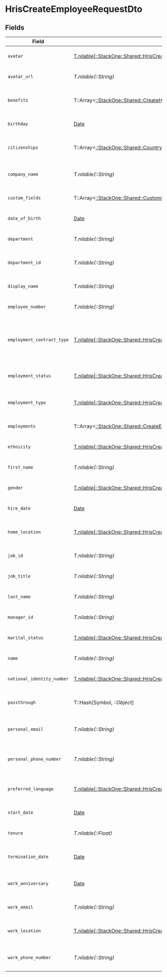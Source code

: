 # HrisCreateEmployeeRequestDto


## Fields

| Field                                                                                                                                                          | Type                                                                                                                                                           | Required                                                                                                                                                       | Description                                                                                                                                                    | Example                                                                                                                                                        |
| -------------------------------------------------------------------------------------------------------------------------------------------------------------- | -------------------------------------------------------------------------------------------------------------------------------------------------------------- | -------------------------------------------------------------------------------------------------------------------------------------------------------------- | -------------------------------------------------------------------------------------------------------------------------------------------------------------- | -------------------------------------------------------------------------------------------------------------------------------------------------------------- |
| `avatar`                                                                                                                                                       | [T.nilable(::StackOne::Shared::HrisCreateEmployeeRequestDtoAvatar)](../../models/shared/hriscreateemployeerequestdtoavatar.md)                                 | :heavy_minus_sign:                                                                                                                                             | The employee avatar                                                                                                                                            | https://example.com/avatar.png                                                                                                                                 |
| `avatar_url`                                                                                                                                                   | *T.nilable(::String)*                                                                                                                                          | :heavy_minus_sign:                                                                                                                                             | The employee avatar Url                                                                                                                                        | https://example.com/avatar.png                                                                                                                                 |
| `benefits`                                                                                                                                                     | T::Array<[::StackOne::Shared::CreateHRISBenefit](../../models/shared/createhrisbenefit.md)>                                                                    | :heavy_minus_sign:                                                                                                                                             | Current benefits of the employee                                                                                                                               |                                                                                                                                                                |
| `birthday`                                                                                                                                                     | [Date](https://ruby-doc.org/stdlib-2.6.1/libdoc/date/rdoc/Date.html)                                                                                           | :heavy_minus_sign:                                                                                                                                             | The employee birthday                                                                                                                                          | 2021-01-01T00:00:00Z                                                                                                                                           |
| `citizenships`                                                                                                                                                 | T::Array<[::StackOne::Shared::CountryCodeEnum](../../models/shared/countrycodeenum.md)>                                                                        | :heavy_minus_sign:                                                                                                                                             | The citizenships of the Employee                                                                                                                               |                                                                                                                                                                |
| `company_name`                                                                                                                                                 | *T.nilable(::String)*                                                                                                                                          | :heavy_minus_sign:                                                                                                                                             | The employee company name                                                                                                                                      | Example Corp                                                                                                                                                   |
| `custom_fields`                                                                                                                                                | T::Array<[::StackOne::Shared::CustomFields](../../models/shared/customfields.md)>                                                                              | :heavy_minus_sign:                                                                                                                                             | The employee custom fields                                                                                                                                     |                                                                                                                                                                |
| `date_of_birth`                                                                                                                                                | [Date](https://ruby-doc.org/stdlib-2.6.1/libdoc/date/rdoc/Date.html)                                                                                           | :heavy_minus_sign:                                                                                                                                             | The employee date_of_birth                                                                                                                                     | 1990-01-01T00:00.000Z                                                                                                                                          |
| `department`                                                                                                                                                   | *T.nilable(::String)*                                                                                                                                          | :heavy_minus_sign:                                                                                                                                             | The employee department                                                                                                                                        | Physics                                                                                                                                                        |
| `department_id`                                                                                                                                                | *T.nilable(::String)*                                                                                                                                          | :heavy_minus_sign:                                                                                                                                             | The employee department id                                                                                                                                     | 3093                                                                                                                                                           |
| `display_name`                                                                                                                                                 | *T.nilable(::String)*                                                                                                                                          | :heavy_minus_sign:                                                                                                                                             | The employee display name                                                                                                                                      | Sir Issac Newton                                                                                                                                               |
| `employee_number`                                                                                                                                              | *T.nilable(::String)*                                                                                                                                          | :heavy_minus_sign:                                                                                                                                             | The assigned employee number                                                                                                                                   | 125                                                                                                                                                            |
| `employment_contract_type`                                                                                                                                     | [T.nilable(::StackOne::Shared::HrisCreateEmployeeRequestDtoEmploymentContractType)](../../models/shared/hriscreateemployeerequestdtoemploymentcontracttype.md) | :heavy_minus_sign:                                                                                                                                             | The employment work schedule type (e.g., full-time, part-time)                                                                                                 | full_time                                                                                                                                                      |
| `employment_status`                                                                                                                                            | [T.nilable(::StackOne::Shared::HrisCreateEmployeeRequestDtoEmploymentStatus)](../../models/shared/hriscreateemployeerequestdtoemploymentstatus.md)             | :heavy_minus_sign:                                                                                                                                             | The employee employment status                                                                                                                                 | active                                                                                                                                                         |
| `employment_type`                                                                                                                                              | [T.nilable(::StackOne::Shared::HrisCreateEmployeeRequestDtoEmploymentType)](../../models/shared/hriscreateemployeerequestdtoemploymenttype.md)                 | :heavy_minus_sign:                                                                                                                                             | The employee employment type                                                                                                                                   | full_time                                                                                                                                                      |
| `employments`                                                                                                                                                  | T::Array<[::StackOne::Shared::CreateEmploymentApiModel](../../models/shared/createemploymentapimodel.md)>                                                      | :heavy_minus_sign:                                                                                                                                             | The employee employments                                                                                                                                       |                                                                                                                                                                |
| `ethnicity`                                                                                                                                                    | [T.nilable(::StackOne::Shared::HrisCreateEmployeeRequestDtoEthnicity)](../../models/shared/hriscreateemployeerequestdtoethnicity.md)                           | :heavy_minus_sign:                                                                                                                                             | The employee ethnicity                                                                                                                                         | white                                                                                                                                                          |
| `first_name`                                                                                                                                                   | *T.nilable(::String)*                                                                                                                                          | :heavy_minus_sign:                                                                                                                                             | The employee first name                                                                                                                                        | Issac                                                                                                                                                          |
| `gender`                                                                                                                                                       | [T.nilable(::StackOne::Shared::HrisCreateEmployeeRequestDtoGender)](../../models/shared/hriscreateemployeerequestdtogender.md)                                 | :heavy_minus_sign:                                                                                                                                             | The employee gender                                                                                                                                            | male                                                                                                                                                           |
| `hire_date`                                                                                                                                                    | [Date](https://ruby-doc.org/stdlib-2.6.1/libdoc/date/rdoc/Date.html)                                                                                           | :heavy_minus_sign:                                                                                                                                             | The employee hire date                                                                                                                                         | 2021-01-01T00:00.000Z                                                                                                                                          |
| `home_location`                                                                                                                                                | [T.nilable(::StackOne::Shared::HrisCreateEmployeeRequestDtoHomeLocation)](../../models/shared/hriscreateemployeerequestdtohomelocation.md)                     | :heavy_minus_sign:                                                                                                                                             | The employee home location                                                                                                                                     |                                                                                                                                                                |
| `job_id`                                                                                                                                                       | *T.nilable(::String)*                                                                                                                                          | :heavy_minus_sign:                                                                                                                                             | The employee job id                                                                                                                                            | R-6789                                                                                                                                                         |
| `job_title`                                                                                                                                                    | *T.nilable(::String)*                                                                                                                                          | :heavy_minus_sign:                                                                                                                                             | The employee job title                                                                                                                                         | Physicist                                                                                                                                                      |
| `last_name`                                                                                                                                                    | *T.nilable(::String)*                                                                                                                                          | :heavy_minus_sign:                                                                                                                                             | The employee last name                                                                                                                                         | Newton                                                                                                                                                         |
| `manager_id`                                                                                                                                                   | *T.nilable(::String)*                                                                                                                                          | :heavy_minus_sign:                                                                                                                                             | The employee manager ID                                                                                                                                        | 67890                                                                                                                                                          |
| `marital_status`                                                                                                                                               | [T.nilable(::StackOne::Shared::HrisCreateEmployeeRequestDtoMaritalStatus)](../../models/shared/hriscreateemployeerequestdtomaritalstatus.md)                   | :heavy_minus_sign:                                                                                                                                             | The employee marital status                                                                                                                                    | single                                                                                                                                                         |
| `name`                                                                                                                                                         | *T.nilable(::String)*                                                                                                                                          | :heavy_minus_sign:                                                                                                                                             | The employee name                                                                                                                                              | Issac Newton                                                                                                                                                   |
| `national_identity_number`                                                                                                                                     | [T.nilable(::StackOne::Shared::HrisCreateEmployeeRequestDtoNationalIdentityNumber)](../../models/shared/hriscreateemployeerequestdtonationalidentitynumber.md) | :heavy_minus_sign:                                                                                                                                             | The national identity number                                                                                                                                   |                                                                                                                                                                |
| `passthrough`                                                                                                                                                  | T::Hash[Symbol, *::Object*]                                                                                                                                    | :heavy_minus_sign:                                                                                                                                             | Value to pass through to the provider                                                                                                                          | {<br/>"other_known_names": "John Doe"<br/>}                                                                                                                    |
| `personal_email`                                                                                                                                               | *T.nilable(::String)*                                                                                                                                          | :heavy_minus_sign:                                                                                                                                             | The employee personal email                                                                                                                                    | isaac.newton@example.com                                                                                                                                       |
| `personal_phone_number`                                                                                                                                        | *T.nilable(::String)*                                                                                                                                          | :heavy_minus_sign:                                                                                                                                             | The employee personal phone number                                                                                                                             | +1234567890                                                                                                                                                    |
| `preferred_language`                                                                                                                                           | [T.nilable(::StackOne::Shared::HrisCreateEmployeeRequestDtoPreferredLanguage)](../../models/shared/hriscreateemployeerequestdtopreferredlanguage.md)           | :heavy_minus_sign:                                                                                                                                             | The employee preferred language                                                                                                                                | en_US                                                                                                                                                          |
| `start_date`                                                                                                                                                   | [Date](https://ruby-doc.org/stdlib-2.6.1/libdoc/date/rdoc/Date.html)                                                                                           | :heavy_minus_sign:                                                                                                                                             | The employee start date                                                                                                                                        | 2021-01-01T00:00.000Z                                                                                                                                          |
| `tenure`                                                                                                                                                       | *T.nilable(::Float)*                                                                                                                                           | :heavy_minus_sign:                                                                                                                                             | The employee tenure                                                                                                                                            | 2                                                                                                                                                              |
| `termination_date`                                                                                                                                             | [Date](https://ruby-doc.org/stdlib-2.6.1/libdoc/date/rdoc/Date.html)                                                                                           | :heavy_minus_sign:                                                                                                                                             | The employee termination date                                                                                                                                  | 2021-01-01T00:00:00Z                                                                                                                                           |
| `work_anniversary`                                                                                                                                             | [Date](https://ruby-doc.org/stdlib-2.6.1/libdoc/date/rdoc/Date.html)                                                                                           | :heavy_minus_sign:                                                                                                                                             | The employee work anniversary                                                                                                                                  | 2021-01-01T00:00:00Z                                                                                                                                           |
| `work_email`                                                                                                                                                   | *T.nilable(::String)*                                                                                                                                          | :heavy_minus_sign:                                                                                                                                             | The employee work email                                                                                                                                        | newton@example.com                                                                                                                                             |
| `work_location`                                                                                                                                                | [T.nilable(::StackOne::Shared::HrisCreateEmployeeRequestDtoWorkLocation)](../../models/shared/hriscreateemployeerequestdtoworklocation.md)                     | :heavy_minus_sign:                                                                                                                                             | The employee work location                                                                                                                                     |                                                                                                                                                                |
| `work_phone_number`                                                                                                                                            | *T.nilable(::String)*                                                                                                                                          | :heavy_minus_sign:                                                                                                                                             | The employee work phone number                                                                                                                                 | +1234567890                                                                                                                                                    |